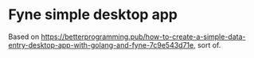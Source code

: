 # Fyne simple desktop app

Based on <https://betterprogramming.pub/how-to-create-a-simple-data-entry-desktop-app-with-golang-and-fyne-7c9e543d71e>,
sort of.
